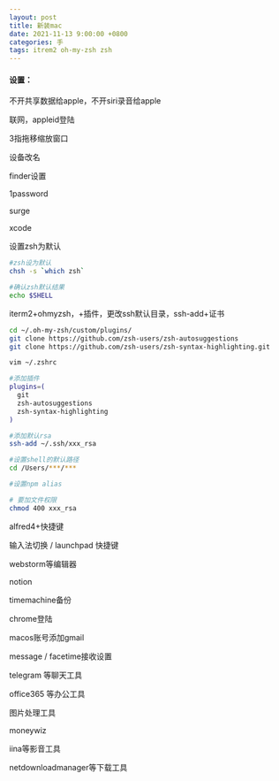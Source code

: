 ```yaml
---
layout: post
title: 新装mac
date: 2021-11-13 9:00:00 +0800
categories: 手
tags: itrem2 oh-my-zsh zsh
---
```


#### 设置：

不开共享数据给apple，不开siri录音给apple

联网，appleid登陆

3指拖移缩放窗口

设备改名

finder设置

1password

surge

xcode

设置zsh为默认

```sh
#zsh设为默认
chsh -s `which zsh`

#确认zsh默认结果
echo $SHELL
```

iterm2+ohmyzsh，+插件，更改ssh默认目录，ssh-add+证书

```sh
cd ~/.oh-my-zsh/custom/plugins/
git clone https://github.com/zsh-users/zsh-autosuggestions
git clone https://github.com/zsh-users/zsh-syntax-highlighting.git
```

```sh
vim ~/.zshrc

#添加插件
plugins=(
  git
  zsh-autosuggestions
  zsh-syntax-highlighting
)

#添加默认rsa
ssh-add ~/.ssh/xxx_rsa

#设置shell的默认路径
cd /Users/***/***

#设置npm alias

```

```sh
# 要加文件权限
chmod 400 xxx_rsa
```

alfred4+快捷键

输入法切换 / launchpad 快捷键

webstorm等编辑器

notion

timemachine备份

chrome登陆

macos账号添加gmail

message / facetime接收设置

telegram 等聊天工具

office365 等办公工具

图片处理工具

moneywiz

iina等影音工具

netdownloadmanager等下载工具
